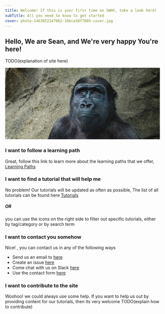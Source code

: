 ```yaml
---
title: Welcome! If this is your first time on SWHY, take a look here!
subTitle: All you need to know to get started
cover: photo-1463852247062-1bbca38f7805-cover.jpg
---
```


## Hello, We are Sean, and We're very happy You're here!

TODO(explanation of site here)

![monkey](./photo-1463852247062-1bbca38f7805.jpg)

### I want to follow a learning path

Great, follow this link to learn more about the learning paths that we offer, [Learning Paths](../pages/1--Learning-Paths/index)

### I want to find a tutorial that will help me

No problem! Our tutorials will be updated as often as possible, The list of all tutorials can be found here [Tutorials](/)

##### OR

you can use the icons on the right side to filter out  specific tutorials, either by tag/category or by search term

### I want to contact you somehow

Nice! , you can contact us in any of the following ways

+ Send us an email to [here](mailto:seanwillhelpyou@gmail.com)
+ Create an issue [here](https://github.com/RH-sdavey/sean-will-help-you/issues/new/choose)
+ Come chat with us on Slack [here](https://app.slack.com/client/TLMMVFQ1X/CLVTNC1MM)
+ Use the contact form [here](/contact)


### I want to contribute to the site

Woohoo! we could always use some help. If you want to help us out by providing content for our tutorials, then its very welcome TODO(explain how to contribute)
